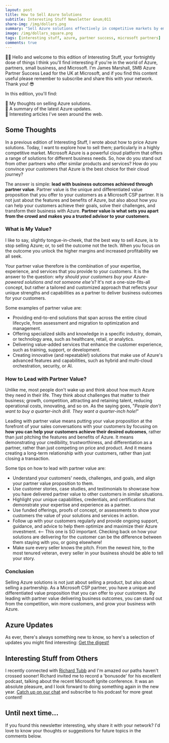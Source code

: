 ```yaml
---
layout: post
title: How to Sell Azure Solutions
subtitle: Interesting Stuff Newsletter &num;011
share-img: /img/dollars.png
summary: "Sell Azure solutions effectively in competitive markets by emphasizing business outcomes & partner value, offering unique propositions as a Microsoft CSP partner."
image: /img/dollars_square.png
tags: [interesting stuff, azure, partner success, microsoft partners]
comments: true
---
```


👋🏻 Hello and welcome to this edition of Interesting Stuff, your fortnightly dose of things I think you'll find interesting if you're in the world of Azure, partners, small business, and Microsoft. I'm James Marshall, SMB Azure Partner Success Lead for the UK at Microsoft, and if you find this content useful please remember to subscribe and share this with your network. Thank you! 😎

In this edition, you'll find:

💭 My thoughts on selling Azure solutions.<br>
📝 A summary of the latest Azure updates.<br>
📰 Interesting articles I've seen around the web.<br>

## Some Thoughts

In a previous edition of Interesting Stuff, I wrote about how to price Azure solutions. Today, I want to explore how to sell them; particularly in a highly competitive market. Microsoft Azure is a powerful cloud platform that offers a range of solutions for different business needs. So, how do you stand out from other partners who offer similar products and services? How do you convince your customers that Azure is the best choice for their cloud journey?

The answer is simple: **lead with business outcomes achieved through partner value**. Partner value is the unique and differentiated value proposition that you offer to your customers as a Microsoft CSP partner. It is not just about the features and benefits of Azure, but also about how you can help your customers achieve their goals, solve their challenges, and transform their business with Azure. **Partner value is what sets you apart from the crowd and makes you a trusted advisor to your customers**.

### What is My Value?

I like to say, slightly tongue-in-cheek, that the best way to sell Azure, is to stop selling Azure; or, to sell the outcome not the tech. When you focus on the outcome you unlock the higher margins and increased profitability we all seek.

Your partner value therefore is the combination of your expertise, experience, and services that you provide to your customers. It is the answer to the question: *why should your customers buy your Azure-powered solutions and not someone else's*? It's not a one-size-fits-all concept, but rather a tailored and customized approach that reflects your unique strengths and capabilities as a partner to deliver business outcomes for your customers.

Some examples of partner value are:

- Providing end-to-end solutions that span across the entire cloud lifecycle, from assessment and migration to optimization and management.
- Offering specialized skills and knowledge in a specific industry, domain, or technology area, such as healthcare, retail, or analytics.
- Delivering value-added services that enhance the customer experience, such as training, support, or development.
- Creating innovative (and repeatable!) solutions that make use of Azure's advanced features and capabilities, such as hybrid and multi-cloud orchestration, security, or AI.

### How to Lead with Partner Value?

Unlike me, most people don't wake up and think about how much Azure they need in their life. They think about challenges that matter to their business; growth, competition, attracting and retaining talent, reducing operational costs, innovating, and so on. As the saying goes, "*People don’t want to buy a quarter-inch drill. They want a quarter-inch hole!*"

Leading with partner value means putting your value proposition at the forefront of your sales conversations with your customers by focusing on **how you can help your customers achieve their desired outcomes**, rather than just pitching the features and benefits of Azure. It means demonstrating your credibility, trustworthiness, and differentiation as a partner, rather than just competing on price and product. And it means creating a long-term relationship with your customers, rather than just closing a transaction.

Some tips on how to lead with partner value are:

- Understand your customers' needs, challenges, and goals, and align your partner value proposition to them.
- Use customer stories, case studies, and testimonials to showcase how you have delivered partner value to other customers in similar situations.
- Highlight your unique capabilities, credentials, and certifications that demonstrate your expertise and experience as a partner.
- Use funded offerings, proofs of concept, or assessments to show your customers the value of your solutions and services in action.
- Follow up with your customers regularly and provide ongoing support, guidance, and advice to help them optimize and maximize their Azure investment. <-- This one is SO important. Checking back on how your solutions are delivering for the customer can be the difference between them staying with you, or going elsewhere!
- Make sure every seller knows the pitch. From the newest hire, to the most tenured veteran, every seller in your business should be able to tell your story.

### Conclusion

Selling Azure solutions is not just about selling a product, but also about selling a partnership. As a Microsoft CSP partner, you have a unique and differentiated value proposition that you can offer to your customers. By leading with partner value delivering business outcomes, you can stand out from the competition, win more customers, and grow your business with Azure.

## Azure Updates

As ever, there's always something new to know, so here's a selection of updates you might find interesting: [Get the digest!](https://www.linkedin.com/smart-links/AQHdqKYsIu-QPQ)

## Interesting Stuff from Others

I recently connected with [Richard Tubb](https://www.linkedin.com/in/richardtubb) and I'm amazed our paths haven't crossed sooner! Richard invited me to record a 'bonusode' for his excellent podcast, talking about the recent Microsoft Ignite conference. It was an absolute pleasure, and I look forward to doing something again in the new year. [Catch up on our chat](https://player.captivate.fm/episode/77c4b10f-d5a9-490b-a95e-c85b8420c6dc) and subscribe to his podcast for more great content!

## Until next time...

If you found this newsletter interesting, why share it with your network? I'd love to know your thoughts or suggestions for future topics in the comments below.